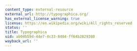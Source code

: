 ```yaml
---
content_type: external-resource
external_url: http://typographica.org/
has_external_license_warning: true
license: https://en.wikipedia.org/wiki/All_rights_reserved
status: ''
title: Typographica
uid: ab04b59d-44e7-4c33-8404-ff64b2829380
wayback_url: ''
---
```

